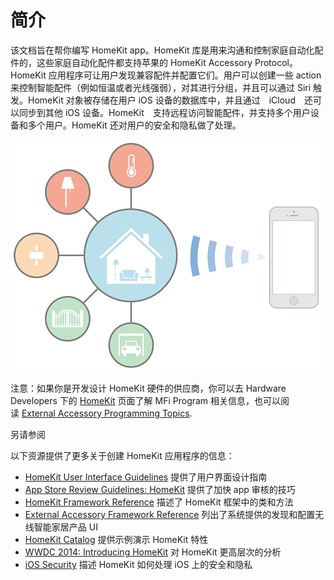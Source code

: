 # 简介

该文档旨在帮你编写 HomeKit app。HomeKit 库是用来沟通和控制家庭自动化配件的，这些家庭自动化配件都支持苹果的 HomeKit Accessory Protocol。HomeKit 应用程序可让用户发现兼容配件并配置它们。用户可以创建一些 action 来控制智能配件（例如恒温或者光线强弱），对其进行分组，并且可以通过 Siri 触发。HomeKit 对象被存储在用户 iOS 设备的数据库中，并且通过　iCloud　还可以同步到其他 iOS 设备。HomeKit　支持远程访问智能配件，并支持多个用户设备和多个用户。HomeKit 还对用户的安全和隐私做了处理。

![第一张图片](images/1.png)

注意：如果你是开发设计 HomeKit 硬件的供应商，你可以去 Hardware Developers 下的 [HomeKit](https://developer.apple.com/homekit/) 页面了解 MFi Program 相关信息，也可以阅读 [External Accessory Programming Topics](https://developer.apple.com/library/ios/featuredarticles/ExternalAccessoryPT/Introduction/Introduction.html#//apple_ref/doc/uid/TP40009502).

另请参阅

以下资源提供了更多关于创建 HomeKit 应用程序的信息：

- [HomeKit User Interface Guidelines](https://developer.apple.com/homekit/ui-guidelines/) 提供了用户界面设计指南
- [App Store Review Guidelines: HomeKit](https://developer.apple.com/app-store/review/guidelines/#homekit) 提供了加快 app 审核的技巧
- [HomeKit Framework Reference](https://developer.apple.com/library/ios/documentation/HomeKit/Reference/HomeKit_Framework/index.html#//apple_ref/doc/uid/TP40014519) 描述了 HomeKit 框架中的类和方法
- [External Accessory Framework Reference](https://developer.apple.com/library/ios/documentation/ExternalAccessory/Reference/ExternalAccessoryFrameworkReference/index.html#//apple_ref/doc/uid/TP40008235) 列出了系统提供的发现和配置无线智能家居产品 UI
- [HomeKit Catalog](https://developer.apple.com/library/ios/samplecode/HomeKitCatalog/Introduction/Intro.html#//apple_ref/doc/uid/TP40015048) 提供示例演示 HomeKit 特性
- [WWDC 2014: Introducing HomeKit](https://idmsa.apple.com/IDMSWebAuth/login.html?path=%2F%2Fvideos%2Fwwdc%2F2014%2F%3Fid%3D213&appIdKey=891bd3417a7776362562d2197f89480a8547b108fd934911bcbea0110d07f757) 对 HomeKit 更高层次的分析
- [iOS Security](https://www.apple.com/business/docs/iOS_Security_Guide.pdf) 描述 HomeKit 如何处理 iOS 上的安全和隐私

